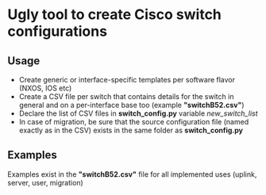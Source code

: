 # Ugly tool to create Cisco switch configurations
## Usage
- Create generic or interface-specific templates per software flavor (NXOS, IOS etc)
- Create a CSV file per switch that contains details for the switch in general and on a per-interface base too (example __"switchB52.csv"__)
- Declare the list of CSV files in __switch_config.py__ variable *new_switch_list*
- In case of migration, be sure that the source configuration file (named exactly as in the CSV) exists in the same folder as __switch_config.py__

## Examples
Examples exist in the __"switchB52.csv"__ file for all implemented uses (uplink, server, user, migration)
